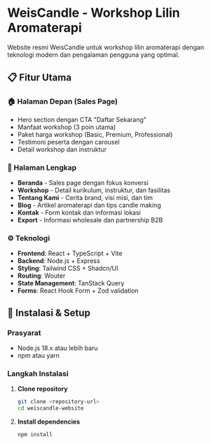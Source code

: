 # WeisCandle - Workshop Lilin Aromaterapi

Website resmi WeisCandle untuk workshop lilin aromaterapi dengan teknologi modern dan pengalaman pengguna yang optimal.

## 📋 Fitur Utama

### 🏠 Halaman Depan (Sales Page)
- Hero section dengan CTA "Daftar Sekarang"
- Manfaat workshop (3 poin utama)
- Paket harga workshop (Basic, Premium, Professional)
- Testimoni peserta dengan carousel
- Detail workshop dan instruktur

### 📄 Halaman Lengkap
- **Beranda** - Sales page dengan fokus konversi
- **Workshop** - Detail kurikulum, instruktur, dan fasilitas
- **Tentang Kami** - Cerita brand, visi misi, dan tim
- **Blog** - Artikel aromaterapi dan tips candle making
- **Kontak** - Form kontak dan informasi lokasi
- **Export** - Informasi wholesale dan partnership B2B

### ⚙️ Teknologi
- **Frontend**: React + TypeScript + Vite
- **Backend**: Node.js + Express
- **Styling**: Tailwind CSS + Shadcn/UI
- **Routing**: Wouter
- **State Management**: TanStack Query
- **Forms**: React Hook Form + Zod validation

## 🚀 Instalasi & Setup

### Prasyarat
- Node.js 18.x atau lebih baru
- npm atau yarn

### Langkah Instalasi

1. **Clone repository**
   ```bash
   git clone <repository-url>
   cd weiscandle-website
   ```

2. **Install dependencies**
   ```bash
   npm install
   